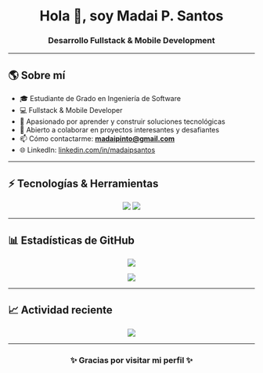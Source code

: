 <h1 align="center">Hola 👋, soy Madai P. Santos</h1> 
<h3 align="center">Desarrollo Fullstack & Mobile Development </h3> 

--- 

## 🌎 Sobre mí
- 🎓 Estudiante de Grado en Ingeniería de Software
- 💻 Fullstack & Mobile Developer
- 🚀 Apasionado por aprender y construir soluciones tecnológicas
- 🤝 Abierto a colaborar en proyectos interesantes y desafiantes
- 📫 Cómo contactarme: <strong>madaipinto@gmail.com</strong>
- 🌐 LinkedIn: <a href="https://www.linkedin.com/in/madaipsantos">linkedin.com/in/madaipsantos</a>

--- 

## ⚡ Tecnologías & Herramientas 
<p align="center"> 
  <img src="https://img.shields.io/badge/Dart-0175C2?style=for-the-badge&logo=dart&logoColor=white" /> 
  <img src="https://github-readme-stats.vercel.app/api/top-langs/?username=madaipsantos&langs_count=8&layout=donut&count_private=true&theme=tokyonight" />
</p> 

--- 

## 📊 Estadísticas de GitHub 
<p align="center"> 
  <img src="https://github-readme-stats.vercel.app/api?username=madaipsantos&show_icons=true&count_private=true&theme=tokyonight" /> 
</p> 
<p align="center"> 
  <img src="https://github-readme-stats.vercel.app/api/top-langs/?username=madaipsantos&langs_count=10&count_private=true&theme=tokyonight" /> 
</p> 

--- 

## 📈 Actividad reciente 
<p align="center"> 
  <img src="https://github-readme-activity-graph.vercel.app/graph?username=madaipsantos&theme=tokyo-night" /> 
</p> 

--- 

<h3 align="center">✨ Gracias por visitar mi perfil ✨</h3>
